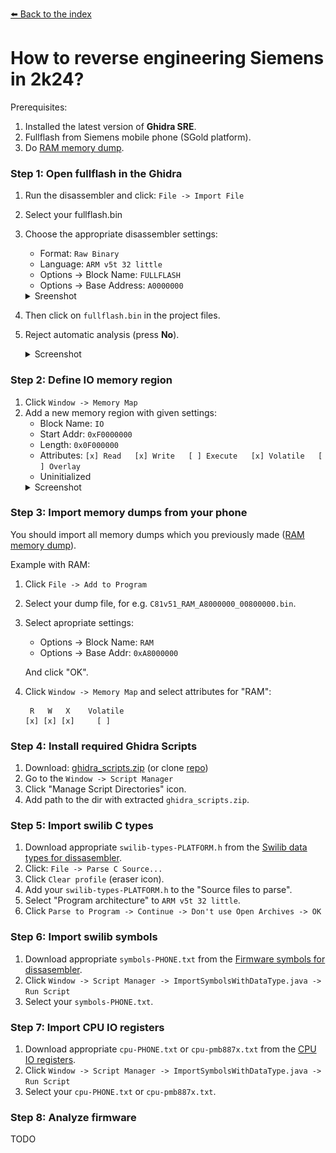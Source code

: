 [⬅️ Back to the index](./index.md)

# How to reverse engineering Siemens in 2k24?
Prerequisites:
1. Installed the latest version of **Ghidra SRE**.
2. Fullflash from Siemens mobile phone (SGold platform).
3. Do [RAM memory dump](./memory-dump.md).

### Step 1: Open fullflash in the Ghidra
1. Run the disassembler and click: `File -> Import File`
2. Select your fullflash.bin
3. Choose the appropriate disassembler settings:
    - Format: `Raw Binary`
    - Language: `ARM v5t 32 little`
    - Options -> Block Name: `FULLFLASH`
    - Options -> Base Address: `A0000000`
   <details>
        <summary>Sreenshot</summary>
        <img src="img/open-options.png" alt="" />
        <img src="img/open-options2.png" alt="" />
    </details>

5. Then click on `fullflash.bin` in the project files.
6. Reject automatic analysis (press **No**).
    <details>
        <summary>Screenshot</summary>
        <img src="img/no-analyze.png" alt="" />
    </details>

### Step 2: Define IO memory region
1. Click `Window -> Memory Map`
2. Add a new memory region with given settings:
   - Block Name: `IO`
   - Start Addr: `0xF0000000`
   - Length: `0x0F000000`
   - Attributes: `[x] Read   [x] Write   [ ] Execute   [x] Volatile   [ ] Overlay`
   - Uninitialized
   <details>
        <summary>Screenshot</summary>
        <img src="img/io-memory-region.png" alt="" />
   </details>

### Step 3: Import memory dumps from your phone
You should import all memory dumps which you previously made ([RAM memory dump](./memory-dump.md)).

Example with RAM:
1. Click `File -> Add to Program`
2. Select your dump file, for e.g. `C81v51_RAM_A8000000_00800000.bin`.
3. Select apropriate settings:
   - Options -> Block Name: `RAM`
   - Options -> Base Addr: `0xA8000000`

   And click "OK".
4. Click `Window -> Memory Map` and select attributes for "RAM":

   ```
    R   W   X    Volatile
   [x] [x] [x]     [ ]
   ```

### Step 4: Install required Ghidra Scripts
1. Download: [ghidra_scripts.zip](https://github.com/siemens-mobile-hacks/ghidra_scripts/archive/refs/heads/main.zip) (or clone [repo](https://github.com/siemens-mobile-hacks/ghidra_scripts))
2. Go to the `Window -> Script Manager`
3. Click "Manage Script Directories" icon.
4. Add path to the dir with extracted `ghidra_scripts.zip`.

### Step 5: Import swilib C types
1. Download appropriate `swilib-types-PLATFORM.h` from the [Swilib data types for dissasembler](https://siemens-mobile-hacks.github.io/web-dev-tools/re#swilib-types).
2. Click: `File -> Parse C Source...`
3. Click `Clear profile` (eraser icon).
4. Add your `swilib-types-PLATFORM.h` to the "Source files to parse".
5. Select "Program architecture" to `ARM v5t 32 little`.
6. Click `Parse to Program -> Continue -> Don't use Open Archives -> OK`

### Step 6: Import swilib symbols
1. Download appropriate `symbols-PHONE.txt` from the [Firmware symbols for dissasembler](https://siemens-mobile-hacks.github.io/web-dev-tools/re#swilib-symbols).
2. Click `Window -> Script Manager -> ImportSymbolsWithDataType.java -> Run Script`
3. Select your `symbols-PHONE.txt`.

### Step 7: Import CPU IO registers
1. Download appropriate `cpu-PHONE.txt` or `cpu-pmb887x.txt` from the [CPU IO registers](https://siemens-mobile-hacks.github.io/web-dev-tools/re#cpu-registers).
2. Click `Window -> Script Manager -> ImportSymbolsWithDataType.java -> Run Script`
3. Select your `cpu-PHONE.txt` or `cpu-pmb887x.txt`.

### Step 8: Analyze firmware
TODO
